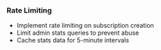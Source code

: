 ### Rate Limiting

- Implement rate limiting on subscription creation
- Limit admin stats queries to prevent abuse
- Cache stats data for 5-minute intervals
